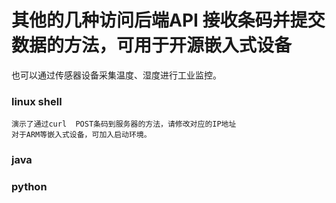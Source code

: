 # 其他的几种访问后端API 接收条码并提交数据的方法，可用于开源嵌入式设备
也可以通过传感器设备采集温度、湿度进行工业监控。
### linux shell
    演示了通过curl  POST条码到服务器的方法，请修改对应的IP地址
    对于ARM等嵌入式设备，可加入启动环境。

### java
### python

